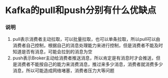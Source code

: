 # Kafka的pull和push分别有什么优缺点

### 说明

1. pull表示消费者主动拉取，可以批量拉取，也可以单条拉取，所以pull可以由消费者自己控制，根据自己的消息处理能力来进行控制，但是消费者不能及时知道是否有消息，可能会拉到的消息为空
2. push表示Broker主动给消费者推送消息，所以肯定是有消息时才会推送，但是消费者不能按自己的能力来消费消息，推过来多少消息，消费者就消费多少消息，所以可能造成网络堵塞，消费者压力大等问题